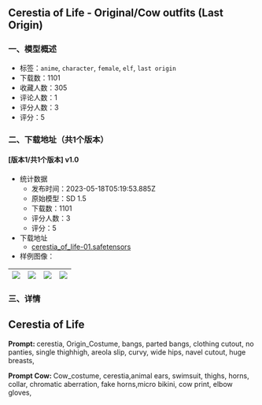## Cerestia of Life - Original/Cow outfits (Last Origin)
### 一、模型概述

- 标签：`anime`, `character`, `female`, `elf`, `last origin`
- 下载数：1101
- 收藏人数：305
- 评论人数：1
- 评分人数：3
- 评分：5

### 二、下载地址（共1个版本）

#### [版本1/共1个版本] v1.0

- 统计数据
  - 发布时间：2023-05-18T05:19:53.885Z
  - 原始模型：SD 1.5
  - 下载数：1101
  - 评分人数：3
  - 评分：5
- 下载地址
  - [cerestia_of_life-01.safetensors](https://civitai.com/api/download/models/73786)
- 样例图像：

| <img src="https://image.civitai.com/xG1nkqKTMzGDvpLrqFT7WA/e43ce6b4-d54d-4309-9f81-43a41af03842/width=450/824214.jpeg" /> | <img src="https://image.civitai.com/xG1nkqKTMzGDvpLrqFT7WA/2fa45fc2-b9b0-41b3-b99b-866bc79c1ddb/width=450/824215.jpeg" /> | <img src="https://image.civitai.com/xG1nkqKTMzGDvpLrqFT7WA/f6887ebf-afc3-4b36-a7f7-5833fee004ca/width=450/824213.jpeg" /> | <img src="https://image.civitai.com/xG1nkqKTMzGDvpLrqFT7WA/602c48d7-b611-4548-a72a-011cbcdcf3f1/width=450/824212.jpeg" /> |
| ---- | ---- | ---- | ---- |


### 三、详情
<h2>Cerestia of Life</h2><p><strong>Prompt: </strong>cerestia, Origin_Costume, bangs, parted bangs, clothing cutout, no panties, single thighhigh, areola slip, curvy, wide hips, navel cutout, huge breasts,</p><p><strong>Prompt Cow: </strong>Cow_costume, cerestia,animal ears, swimsuit, thighs, horns, collar, chromatic aberration, fake horns,micro bikini, cow print, elbow gloves,</p>